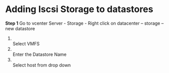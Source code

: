 # Adding Iscsi Storage to datastores

**Step 1**
Go to vcenter Server  - Storage  - Right click on datacenter – storage – new datastore

1. <br>Select VMFS</br>
2. <br>Enter the Datastore Name</br>
3. <br>Select host from drop down</br>



